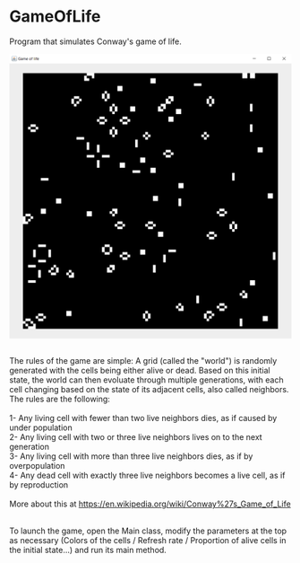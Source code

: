 # GameOfLife

<p align="center">
  
  Program that simulates Conway's game of life.
 
  <img src="Thumbnail.png" align="center"><br/><br/>
  
  The rules of the game are simple: A grid (called the "world") is randomly generated with the cells being either alive or dead. Based on this initial state, the world can then evoluate through multiple generations, with each cell changing based on the state of its adjacent cells, also called neighbors. The rules are the following: <br/><br/>
  1- Any living cell with fewer than two live neighbors dies, as if caused by under population<br/>
  2- Any living cell with two or three live neighbors lives on to the next generation<br/>
  3- Any living cell with more than three live neighbors dies, as if by overpopulation<br/>
  4- Any dead cell with exactly three live neighbors becomes a live cell, as if by reproduction<br/><br/>
  More about this at https://en.wikipedia.org/wiki/Conway%27s_Game_of_Life<br/><br/>
  
  To launch the game, open the Main class, modify the parameters at the top as necessary (Colors of the cells / Refresh rate / Proportion of alive cells in the initial state...) and run its main method. 
  
  
 
</p>
